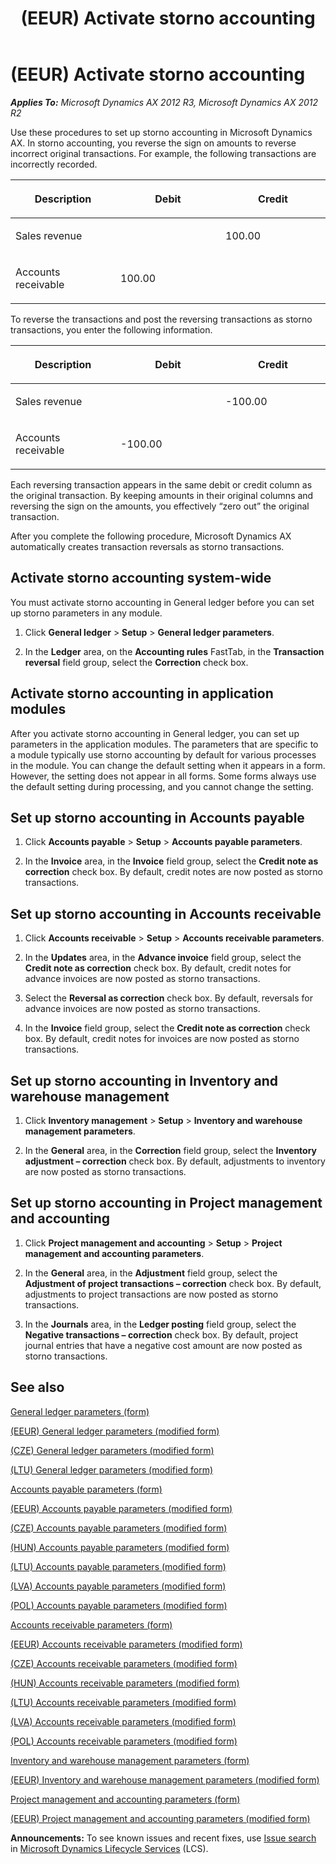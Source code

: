 ﻿---
title: (EEUR) Activate storno accounting
TOCTitle: (EEUR) Activate storno accounting
ms:assetid: ab3dab82-7f40-4315-95bf-f002e4d7d4d7
ms:mtpsurl: https://technet.microsoft.com/en-us/library/JJ852136(v=AX.60)
ms:contentKeyID: 50281222
ms.date: 05/02/2014
mtps_version: v=AX.60
f1_keywords:
- parameters
- correction
- storno
- Eastern Europe
- red storno
---

# (EEUR) Activate storno accounting 


_**Applies To:** Microsoft Dynamics AX 2012 R3, Microsoft Dynamics AX 2012 R2_

Use these procedures to set up storno accounting in Microsoft Dynamics AX. In storno accounting, you reverse the sign on amounts to reverse incorrect original transactions. For example, the following transactions are incorrectly recorded.

<table>
<colgroup>
<col style="width: 33%" />
<col style="width: 33%" />
<col style="width: 33%" />
</colgroup>
<thead>
<tr class="header">
<th><p>Description</p></th>
<th><p>Debit</p></th>
<th><p>Credit</p></th>
</tr>
</thead>
<tbody>
<tr class="odd">
<td><p>Sales revenue</p></td>
<td><p></p></td>
<td><p>100.00</p></td>
</tr>
<tr class="even">
<td><p>Accounts receivable</p></td>
<td><p>100.00</p></td>
<td><p></p></td>
</tr>
</tbody>
</table>


To reverse the transactions and post the reversing transactions as storno transactions, you enter the following information.

<table>
<colgroup>
<col style="width: 33%" />
<col style="width: 33%" />
<col style="width: 33%" />
</colgroup>
<thead>
<tr class="header">
<th><p>Description</p></th>
<th><p>Debit</p></th>
<th><p>Credit</p></th>
</tr>
</thead>
<tbody>
<tr class="odd">
<td><p>Sales revenue</p></td>
<td><p></p></td>
<td><p>-100.00</p></td>
</tr>
<tr class="even">
<td><p>Accounts receivable</p></td>
<td><p>-100.00</p></td>
<td><p></p></td>
</tr>
</tbody>
</table>


Each reversing transaction appears in the same debit or credit column as the original transaction. By keeping amounts in their original columns and reversing the sign on the amounts, you effectively “zero out” the original transaction.

After you complete the following procedure, Microsoft Dynamics AX automatically creates transaction reversals as storno transactions.

## Activate storno accounting system-wide

You must activate storno accounting in General ledger before you can set up storno parameters in any module.

1.  Click **General ledger** \> **Setup** \> **General ledger parameters**.

2.  In the **Ledger** area, on the **Accounting rules** FastTab, in the **Transaction reversal** field group, select the **Correction** check box.

## Activate storno accounting in application modules

After you activate storno accounting in General ledger, you can set up parameters in the application modules. The parameters that are specific to a module typically use storno accounting by default for various processes in the module. You can change the default setting when it appears in a form. However, the setting does not appear in all forms. Some forms always use the default setting during processing, and you cannot change the setting.

## Set up storno accounting in Accounts payable

1.  Click **Accounts payable** \> **Setup** \> **Accounts payable parameters**.

2.  In the **Invoice** area, in the **Invoice** field group, select the **Credit note as correction** check box. By default, credit notes are now posted as storno transactions.

## Set up storno accounting in Accounts receivable

1.  Click **Accounts receivable** \> **Setup** \> **Accounts receivable parameters**.

2.  In the **Updates** area, in the **Advance invoice** field group, select the **Credit note as correction** check box. By default, credit notes for advance invoices are now posted as storno transactions.

3.  Select the **Reversal as correction** check box. By default, reversals for advance invoices are now posted as storno transactions.

4.  In the **Invoice** field group, select the **Credit note as correction** check box. By default, credit notes for invoices are now posted as storno transactions.

## Set up storno accounting in Inventory and warehouse management

1.  Click **Inventory management** \> **Setup** \> **Inventory and warehouse management parameters**.

2.  In the **General** area, in the **Correction** field group, select the **Inventory adjustment – correction** check box. By default, adjustments to inventory are now posted as storno transactions.

## Set up storno accounting in Project management and accounting

1.  Click **Project management and accounting** \> **Setup** \> **Project management and accounting parameters**.

2.  In the **General** area, in the **Adjustment** field group, select the **Adjustment of project transactions – correction** check box. By default, adjustments to project transactions are now posted as storno transactions.

3.  In the **Journals** area, in the **Ledger posting** field group, select the **Negative transactions – correction** check box. By default, project journal entries that have a negative cost amount are now posted as storno transactions.

## See also

[General ledger parameters (form)](https://technet.microsoft.com/en-us/library/aa557286\(v=ax.60\))

[(EEUR) General ledger parameters (modified form)](https://technet.microsoft.com/en-us/library/jj710686\(v=ax.60\))

[(CZE) General ledger parameters (modified form)](https://technet.microsoft.com/en-us/library/jj838779\(v=ax.60\))

[(LTU) General ledger parameters (modified form)](https://technet.microsoft.com/en-us/library/jj911001\(v=ax.60\))

[Accounts payable parameters (form)](https://technet.microsoft.com/en-us/library/aa596348\(v=ax.60\))

[(EEUR) Accounts payable parameters (modified form)](https://technet.microsoft.com/en-us/library/jj720358\(v=ax.60\))

[(CZE) Accounts payable parameters (modified form)](https://technet.microsoft.com/en-us/library/jj710667\(v=ax.60\))

[(HUN) Accounts payable parameters (modified form)](https://technet.microsoft.com/en-us/library/jj664360\(v=ax.60\))

[(LTU) Accounts payable parameters (modified form)](https://technet.microsoft.com/en-us/library/jj665154\(v=ax.60\))

[(LVA) Accounts payable parameters (modified form)](https://technet.microsoft.com/en-us/library/jj731039\(v=ax.60\))

[(POL) Accounts payable parameters (modified form)](https://technet.microsoft.com/en-us/library/jj678134\(v=ax.60\))

[Accounts receivable parameters (form)](https://technet.microsoft.com/en-us/library/aa576993\(v=ax.60\))

[(EEUR) Accounts receivable parameters (modified form)](https://technet.microsoft.com/en-us/library/jj710793\(v=ax.60\))

[(CZE) Accounts receivable parameters (modified form)](https://technet.microsoft.com/en-us/library/jj677464\(v=ax.60\))

[(HUN) Accounts receivable parameters (modified form)](https://technet.microsoft.com/en-us/library/jj714534\(v=ax.60\))

[(LTU) Accounts receivable parameters (modified form)](https://technet.microsoft.com/en-us/library/jj665084\(v=ax.60\))

[(LVA) Accounts receivable parameters (modified form)](https://technet.microsoft.com/en-us/library/jj731076\(v=ax.60\))

[(POL) Accounts receivable parameters (modified form)](https://technet.microsoft.com/en-us/library/jj678183\(v=ax.60\))

[Inventory and warehouse management parameters (form)](https://technet.microsoft.com/en-us/library/aa587658\(v=ax.60\))

[(EEUR) Inventory and warehouse management parameters (modified form)](https://technet.microsoft.com/en-us/library/jj710787\(v=ax.60\))

[Project management and accounting parameters (form)](https://technet.microsoft.com/en-us/library/aa599440\(v=ax.60\))

[(EEUR) Project management and accounting parameters (modified form)](https://technet.microsoft.com/en-us/library/jj710688\(v=ax.60\))

  
**Announcements:** To see known issues and recent fixes, use [Issue search](http://go.microsoft.com/fwlink/?linkid=389258) in [Microsoft Dynamics Lifecycle Services](http://go.microsoft.com/fwlink/?linkid=306505) (LCS).

